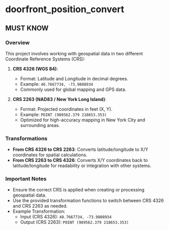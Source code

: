 # doorfront_position_convert


## MUST KNOW

### Overview
This project involves working with geospatial data in two different Coordinate Reference Systems (CRS):

1. **CRS 4326 (WGS 84)**:
   - Format: Latitude and Longitude in decimal degrees.
   - Example: `40.7667734, -73.9808934`
   - Commonly used for global mapping and GPS data.

2. **CRS 2263 (NAD83 / New York Long Island)**:
   - Format: Projected coordinates in feet (X, Y).
   - Example: `POINT (989562.379 218653.353)`
   - Optimized for high-accuracy mapping in New York City and surrounding areas.

### Transformations
- **From CRS 4326 to CRS 2263**: Converts latitude/longitude to X/Y coordinates for spatial calculations.
- **From CRS 2263 to CRS 4326**: Converts X/Y coordinates back to latitude/longitude for readability or integration with other systems.

### Important Notes
- Ensure the correct CRS is applied when creating or processing geospatial data.
- Use the provided transformation functions to switch between CRS 4326 and CRS 2263 as needed.
- Example Transformation:
  - Input (CRS 4326): `40.7667734, -73.9808934`
  - Output (CRS 2263): `POINT (989562.379 218653.353)`

